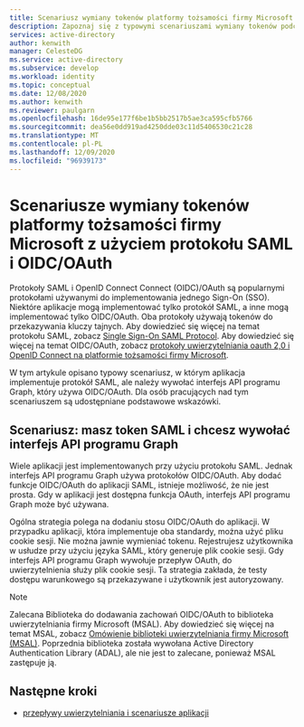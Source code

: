 ```yaml
---
title: Scenariusz wymiany tokenów platformy tożsamości firmy Microsoft z użyciem protokołu SAML i OIDC/OAuth w Azure Active Directory
description: Zapoznaj się z typowymi scenariuszami wymiany tokenów podczas pracy z protokołami SAML i OIDC/OAuth w Azure Active Directory.
services: active-directory
author: kenwith
manager: CelesteDG
ms.service: active-directory
ms.subservice: develop
ms.workload: identity
ms.topic: conceptual
ms.date: 12/08/2020
ms.author: kenwith
ms.reviewer: paulgarn
ms.openlocfilehash: 16de95e177f6be1b5bb2517b5ae3ca595cfb5766
ms.sourcegitcommit: dea56e0dd919ad4250dde03c11d5406530c21c28
ms.translationtype: MT
ms.contentlocale: pl-PL
ms.lasthandoff: 12/09/2020
ms.locfileid: "96939173"
---
```

# <a name="microsoft-identity-platform-token-exchange-scenarios-with-saml-and-oidcoauth"></a>Scenariusze wymiany tokenów platformy tożsamości firmy Microsoft z użyciem protokołu SAML i OIDC/OAuth

Protokoły SAML i OpenID Connect Connect (OIDC)/OAuth są popularnymi protokołami używanymi do implementowania jednego Sign-On (SSO). Niektóre aplikacje mogą implementować tylko protokół SAML, a inne mogą implementować tylko OIDC/OAuth. Oba protokoły używają tokenów do przekazywania kluczy tajnych. Aby dowiedzieć się więcej na temat protokołu SAML, zobacz [Single Sign-On SAML Protocol](single-sign-on-saml-protocol.md). Aby dowiedzieć się więcej na temat OIDC/OAuth, zobacz [protokoły uwierzytelniania oauth 2,0 i OpenID Connect na platformie tożsamości firmy Microsoft](active-directory-v2-protocols.md).

W tym artykule opisano typowy scenariusz, w którym aplikacja implementuje protokół SAML, ale należy wywołać interfejs API programu Graph, który używa OIDC/OAuth. Dla osób pracujących nad tym scenariuszem są udostępniane podstawowe wskazówki.

## <a name="scenario-you-have-a-saml-token-and-want-to-call-the-graph-api"></a>Scenariusz: masz token SAML i chcesz wywołać interfejs API programu Graph
Wiele aplikacji jest implementowanych przy użyciu protokołu SAML. Jednak interfejs API programu Graph używa protokołów OIDC/OAuth. Aby dodać funkcje OIDC/OAuth do aplikacji SAML, istnieje możliwość, że nie jest prosta. Gdy w aplikacji jest dostępna funkcja OAuth, interfejs API programu Graph może być używana.

Ogólna strategia polega na dodaniu stosu OIDC/OAuth do aplikacji. W przypadku aplikacji, która implementuje oba standardy, można użyć pliku cookie sesji. Nie można jawnie wymieniać tokenu. Rejestrujesz użytkownika w usłudze przy użyciu języka SAML, który generuje plik cookie sesji. Gdy interfejs API programu Graph wywołuje przepływ OAuth, do uwierzytelnienia służy plik cookie sesji. Ta strategia zakłada, że testy dostępu warunkowego są przekazywane i użytkownik jest autoryzowany.

> [!NOTE]
> Zalecana Biblioteka do dodawania zachowań OIDC/OAuth to biblioteka uwierzytelniania firmy Microsoft (MSAL). Aby dowiedzieć się więcej na temat MSAL, zobacz [Omówienie biblioteki uwierzytelniania firmy Microsoft (MSAL)](msal-overview.md). Poprzednia biblioteka została wywołana Active Directory Authentication Library (ADAL), ale nie jest to zalecane, ponieważ MSAL zastępuje ją.

## <a name="next-steps"></a>Następne kroki
- [przepływy uwierzytelniania i scenariusze aplikacji](authentication-flows-app-scenarios.md)
